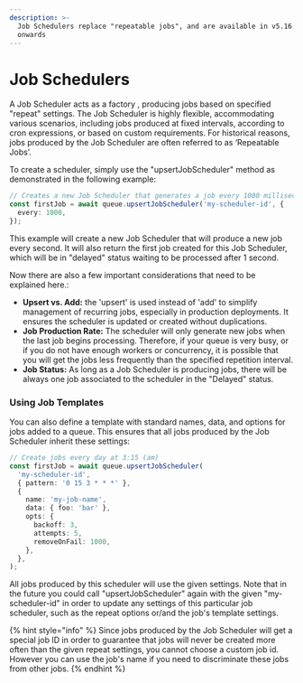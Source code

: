 ```yaml
---
description: >-
  Job Schedulers replace "repeatable jobs", and are available in v5.16.0 and
  onwards
---
```


# Job Schedulers

A Job Scheduler acts as a factory , producing jobs based on specified "repeat" settings. The Job Scheduler is highly flexible, accommodating various scenarios, including jobs produced at fixed intervals, according to cron expressions, or based on custom requirements. For historical reasons, jobs produced by the Job Scheduler are often referred to as ‘Repeatable Jobs’.

To create a scheduler, simply use the "upsertJobScheduler" method as demonstrated in the following example:

```typescript
// Creates a new Job Scheduler that generates a job every 1000 milliseconds (1 second)
const firstJob = await queue.upsertJobScheduler('my-scheduler-id', {
  every: 1000,
});
```

This example will create a new Job Scheduler that will produce a new job every second. It will also return the first job created for this Job Scheduler, which will be in "delayed" status waiting to be processed after 1 second.

Now there are also a few important considerations that need to be explained here.:

- **Upsert vs. Add:** the 'upsert' is used instead of 'add' to simplify management of recurring jobs, especially in production deployments. It ensures the scheduler is updated or created without duplications.
- **Job Production Rate:** The scheduler will only generate new jobs when the last job begins processing. Therefore, if your queue is very busy, or if you do not have enough workers or concurrency, it is possible that you will get the jobs less frequently than the specified repetition interval.
- **Job Status:** As long as a Job Scheduler is producing jobs, there will be always one job associated to the scheduler in the "Delayed" status.

### Using Job Templates

You can also define a template with standard names, data, and options for jobs added to a queue. This ensures that all jobs produced by the Job Scheduler inherit these settings:

```typescript
// Create jobs every day at 3:15 (am)
const firstJob = await queue.upsertJobScheduler(
  'my-scheduler-id',
  { pattern: '0 15 3 * * *' },
  {
    name: 'my-job-name',
    data: { foo: 'bar' },
    opts: {
      backoff: 3,
      attempts: 5,
      removeOnFail: 1000,
    },
  },
);
```

All jobs produced by this scheduler will use the given settings. Note that in the future you could call "upsertJobScheduler" again with the given "my-scheduler-id" in order to update any settings of this particular job scheduler, such as the repeat options or/and the job's template settings.

{% hint style="info" %}
Since jobs produced by the Job Scheduler will get a special job ID in order to guarantee that jobs will never be created more often than the given repeat settings, you cannot choose a custom job id. However you can use the job's name if you need to discriminate these jobs from other jobs.
{% endhint %}
